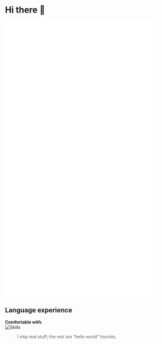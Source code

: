 # Hi there 👋

![Metrics](./github-metrics.svg)

## Language experience
**Comfortable with:**  
![Skills](https://skillicons.dev/icons?i=py,c)


> I ship real stuff; the rest are “hello world” tourists.

